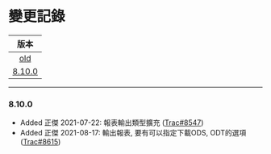 變更記錄
===
| 版本 |
| :---: |
| [old](#old) |
| [8.10.0](#v8_10_0) |

***

### <a id='v8_10_0'></a>8.10.0
* Added 正傑 2021-07-22: 報表輸出類型擴充 ([Trac#8547])
* Added 正傑 2021-08-17: 輸出報表, 要有可以指定下載ODS, ODT的選項 ([Trac#8615])
 
<!-- 圖片 -->


<!-- 超連結 -->
[Trac#8547]:http://trac.uneec.com/trac/neco/ticket/8547 "#8547"
[Trac#8615]:http://trac.uneec.com/trac/neco/ticket/8615 "#8615"